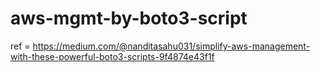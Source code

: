 # aws-mgmt-by-boto3-script

ref = https://medium.com/@nanditasahu031/simplify-aws-management-with-these-powerful-boto3-scripts-9f4874e43f1f


